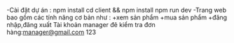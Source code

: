 -Cài đặt dự án : npm install
cd client && npm install
npm run dev
-Trang web bao gồm các tính năng cơ bản như :
+xem sản phẩm
+mua sản phẩm
+đăng nhập,đăng xuất
Tài khoản manager đê kiểm tra đơn hàng:manager@gmail.com  123

